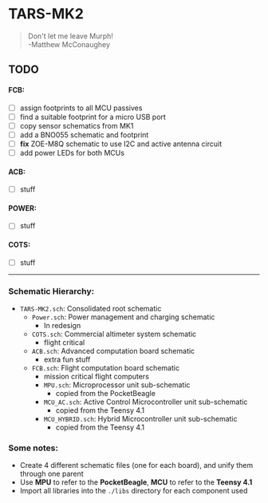 # TARS-MK2

> Don't let me leave Murph!\
> -Matthew McConaughey

## TODO

#### FCB:
  - [ ] assign footprints to all MCU passives
  - [ ] find a suitable footprint for a micro USB port
  - [ ] copy sensor schematics from MK1
  - [ ] add a BNO055 schematic and footprint
  - [ ] **fix** ZOE-M8Q schematic to use I2C and active antenna circuit
  - [ ] add power LEDs for both MCUs

#### ACB:
  - [ ] stuff

#### POWER:
  - [ ] stuff

#### COTS:
  - [ ] stuff

---

### Schematic Hierarchy:
- `TARS-MK2.sch`: Consolidated root schematic
  - `Power.sch`: Power management and charging schematic
    - In redesign
  - `COTS.sch`: Commercial altimeter system schematic
    - flight critical
  - `ACB.sch`: Advanced computation board schematic
    - extra fun stuff
  - `FCB.sch`: Flight computation board schematic
    - mission critical flight computers
    - `MPU.sch`: Microprocessor unit sub-schematic
        - copied from the PocketBeagle
    - `MCU_AC.sch`: Active Control Microcontroller unit sub-schematic
        - copied from the Teensy 4.1
    - `MCU_HYBRID.sch`: Hybrid Microcontroller unit sub-schematic
        - copied from the Teensy 4.1

### Some notes:
- Create 4 different schematic files (one for each board), and unify them through one parent
- Use **MPU** to refer to the **PocketBeagle**, **MCU** to refer to the **Teensy 4.1**
- Import all libraries into the `./libs` directory for each component used
